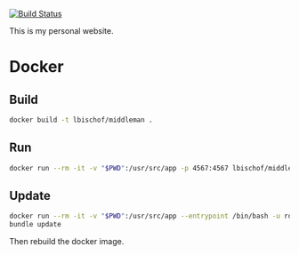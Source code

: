 [![Build Status](https://travis-ci.org/lbischof/lbischof.github.io.svg?branch=source)](https://travis-ci.org/lbischof/lbischof.github.io)

This is my personal website.

# Docker

## Build
```sh
docker build -t lbischof/middleman .
```

## Run
```sh
docker run --rm -it -v "$PWD":/usr/src/app -p 4567:4567 lbischof/middleman
```

## Update
```sh
docker run --rm -it -v "$PWD":/usr/src/app --entrypoint /bin/bash -u root lbischof/middleman
bundle update
```
Then rebuild the docker image.
